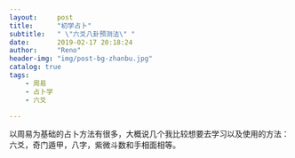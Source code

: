 ```yaml
---
layout:     post
title:      "初学占卜"
subtitle:   " \"六爻八卦预测法\" "
date:       2019-02-17 20:18:24
author:     "Reno"
header-img: "img/post-bg-zhanbu.jpg"
catalog: true
tags:
    - 周易
    - 占卜学
    - 六爻

---
```


以周易为基础的占卜方法有很多，大概说几个我比较想要去学习以及使用的方法：六爻，奇门遁甲，八字，紫微斗数和手相面相等。

